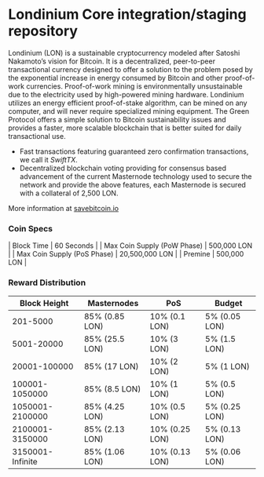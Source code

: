 Londinium Core integration/staging repository
=================================================

Londinium (LON) is a sustainable cryptocurrency modeled after Satoshi Nakamoto’s vision for Bitcoin. It is a decentralized, peer-to-peer transactional currency designed to offer a solution to the problem posed by the exponential increase in energy consumed by Bitcoin and other proof-of-work currencies. Proof-of-work mining is environmentally unsustainable due to the electricity used by high-powered mining hardware. Londinium utilizes an energy efficient proof-of-stake algorithm, can be mined on any computer, and will never require specialized mining equipment. The Green Protocol offers a simple solution to Bitcoin sustainability issues and provides a faster, more scalable blockchain that is better suited for daily transactional use.

- Fast transactions featuring guaranteed zero confirmation transactions, we call it _SwiftTX_.
- Decentralized blockchain voting providing for consensus based advancement of the current Masternode
  technology used to secure the network and provide the above features, each Masternode is secured
  with a collateral of 2,500 LON.

More information at [savebitcoin.io](http://www.savebitcoin.io)

### Coin Specs
| Block Time                  | 60 Seconds      |
| Max Coin Supply (PoW Phase) | 500,000 LON    |
| Max Coin Supply (PoS Phase) | 20,500,000 LON |
| Premine                     | 500,000 LON    |

### Reward Distribution

| **Block Height** | **Masternodes**  | **PoS**          | **Budget**      |
|------------------|------------------|------------------|-----------------|
| 201-5000         | 85% (0.85 LON)  | 10% (0.1 LON)   | 5% (0.05 LON)  |
| 5001-20000       | 85% (25.5 LON)  | 10% (3 LON)     | 5% (1.5 LON)   |
| 20001-100000     | 85% (17 LON)    | 10% (2 LON)     | 5% (1 LON)     |
| 100001-1050000   | 85% (8.5 LON)   | 10% (1 LON)     | 5% (0.5 LON)   |
| 1050001-2100000  | 85% (4.25 LON)  | 10% (0.5 LON)   | 5% (0.25 LON)  |
| 2100001-3150000  | 85% (2.13 LON)  | 10% (0.25 LON)  | 5% (0.13 LON)  |
| 3150001-Infinite | 85% (1.06 LON)  | 10% (0.13 LON)  | 5% (0.06 LON)  |
